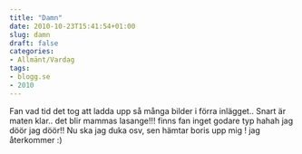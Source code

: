 ```yaml
---
title: "Damn"
date: 2010-10-23T15:41:54+01:00
slug: damn
draft: false
categories:
- Allmänt/Vardag
tags:
- blogg.se
- 2010
---
```

Fan vad tid det tog att ladda upp så många bilder i förra inlägget.. Snart är maten klar.. det blir mammas lasange!!! finns fan inget godare typ hahah jag döör jag döör!! Nu ska jag duka osv, sen hämtar boris upp mig ! jag återkommer :)